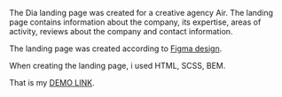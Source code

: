 The Dia landing page was created for a creative agency Air. The landing page contains information about the company, its expertise, areas of activity, reviews about the company and contact information.

The landing page was created according to [Figma design]([https://www.figma.com/file/cRBCqE06cDrY3s4jX7h3iY/%D0%9D%D0%90%D0%9C%D0%A3-(Edit)?node-id=0%3A1](https://www.figma.com/file/7qwsWggv9BAxMi2VPhBuPr/Air-(formerly-Dia))?type=design&node-id=0-1&mode=design&t=eXzDVpfvVNaqNooB-0).

When creating the landing page, i used HTML, SCSS, BEM. 

That is my [DEMO LINK](https://teerveet.github.io/dia-landing/).
